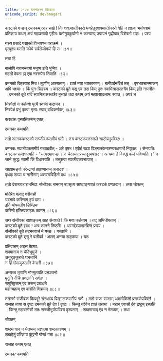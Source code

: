 ```yaml
---
title: २-०४ दमनकस्य विश्वासः
unicode_script: devanagari
---
```

करटको गच्छन् दमनकम् आह सखे ! किं शक्त्यप्रतीकारो भयहेतुरशक्यप्रतीकारो वेति न ज्ञात्वा भयोपशमं प्रतिज्ञाय कथम् अयं महाप्रसादो गृहीतः यतोनुपकुर्वाणो न कस्याप्य् उपायनं गृह्णीयाद् विशेषतो राज्ञः । पश्य

यस्य प्रसादे पद्मास्ते विजयश्च पराक्रमे ।  
मृत्युश्च वसति क्रोधे सर्वतेजोमयो हि सः ॥८१॥

तथा हि

बालोपि नावमन्तव्यो मनुष्य इति भूमिपः ।  
महती देवता ह्य् एषा नररूपेण तिष्ठति ॥८२॥

दमनको विहस्याह मित्र ! तूष्णीम् आस्यताम् । ज्ञातं मया भयकारणम् । बलीवर्दनर्दितं तत् । वृषभाश्चास्माकम् अपि भक्ष्याः । किं पुनः सिंहस्य । करटको ब्रूते यद्य् एवं तदा किम् पुनः स्वामित्रासस्तत्रैव किम् इति नापनीतः । दमनको ब्रूते यदि स्वामित्रासस्तत्रैव मुच्यते तदा कथम् अयं महाप्रसादलाभः स्यात् । अपरं च

निरपेक्षो न कर्तव्यो भृत्यै स्वामी कदाचन ।  
निरपेक्षं प्रभुं कृत्वा भृत्यः स्याद् दधिकर्णवत् ॥८३॥

करटकः पृच्छतिकथम् एतत्

दमनकः कथयति

<div class="js_include" url="../upakathAH/02-03_durdAntanAmasimhakathA.md"  newLevelForH1="3" includeTitle="true"> </div>

ततो दमनककरटकौ सञ्जीवकसमीपं गतौ । तत्र करटकस्तरुतले साटोपमुपविष्टः ।  

दमनकः सञ्जीवकसमीपं गत्वाब्रवीत् - अरे वृषभ ! एषोहं राज्ञा पिङ्गलकेनारण्यरक्षणार्थे नियुक्तः । सेनापतिः करटकः समज्ञापयति - "सत्वरमागच्छ । न चेदस्मादरण्याद्दूरमपसर । अन्यथा ते विरुद्धं फलं भविष्यति ।" न जाने क्रुद्धः स्वामी किं विधास्यति । तच्छ्रुत्वा सञ्जीवकश्चायात् ।  

आज्ञाभङ्गो नरेन्द्राणां ब्राह्मणानाम् अनादरः ।  
पृथक् शय्या च नारीणाम् अशस्त्रविहितो वधः ॥८५॥

ततो देशव्यवहारानभिज्ञः संजीवकः सभयम् उपसृत्य साष्टाङ्गपातं करटकं प्रणतवान् । तथा चोक्तम्

मतिरेव बलाद् गरीयसी   
यदभावे करिणाम् इयं दशा ।  
इति घोषयतीव डिण्डिमः   
करिणो हस्तिपकाहतः क्वणन् ॥८६॥

अथ संजीवकः साशङ्कम् आह सेनापते ! किं मया कर्तव्यम् । तद् अभिधीयताम् ।  
करटको ब्रूते वृषभ ! अत्र कानने तिष्ठसि । अस्मद्देवपादारविन्दं प्रणय ।  
संजीवको ब्रूते तदभयवाचं मे यच्छ । गच्छामि ।  
करटको ब्रूते शृणु रे बलीवर्द ! अलम् अनया शङ्कया । यतः

प्रतिवाचम् अदत्त केशवः   
शपमानाय न चेदिभूभुजे ।  
अनुहुङ्कुरुते घनध्वनिं   
न हि गोमायुरुतानि केसरी ॥८७॥

अन्यच्च
तृणानि नोन्मूलयति प्रभञ्जनो  
मृदूनि नीचैः प्रणलानि सर्वतः ।  
समुच्छ्रितान् एव तरून् प्रबाधते  
महान्महत्य् एव करोति विक्रमम् ॥८८॥

ततस्तौ संजीवकं कियद्दूरे संस्थाप्य पिङ्गलकसमीपं गतौ । ततो राजा सादरम् अवलोकितौ प्रणम्योपविष्टौ । राजाह त्वया स दृष्टः दमनको ब्रूते देव ! दृष्टः । किन्तु यद्देवेन ज्ञातं तत्तथा । महान् एवासौ देवं द्रष्टुम् इच्छति । किन्तु महाबलोसौ ततः सज्जीभूयोपविश्य दृश्यताम् । शब्दमात्राद् एव न भेतव्यम् । तथा

चोक्तम्

शब्दमात्रान् न भेतव्यम् अज्ञात्वा शब्दकारणम् ।  
शब्दहेतुं परिज्ञाय कुट्टनी गौरवं गता ॥८९॥

राजाह कथम् एतत्

दमनकः कथयति
